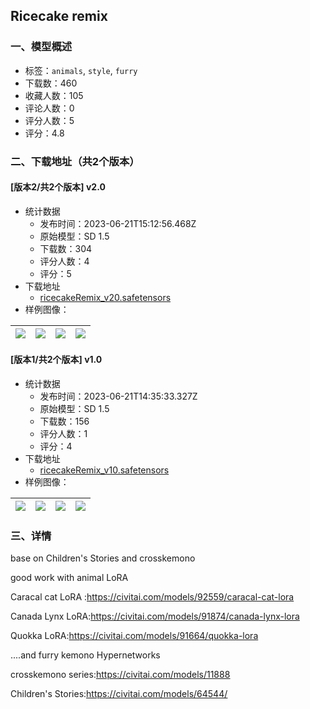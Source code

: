 ## Ricecake remix
### 一、模型概述

- 标签：`animals`, `style`, `furry`
- 下载数：460
- 收藏人数：105
- 评论人数：0
- 评分人数：5
- 评分：4.8

### 二、下载地址（共2个版本）

#### [版本2/共2个版本] v2.0

- 统计数据
  - 发布时间：2023-06-21T15:12:56.468Z
  - 原始模型：SD 1.5
  - 下载数：304
  - 评分人数：4
  - 评分：5
- 下载地址
  - [ricecakeRemix_v20.safetensors](https://civitai.com/api/download/models/100979)
- 样例图像：

| <img src="https://image.civitai.com/xG1nkqKTMzGDvpLrqFT7WA/d952bc8c-7448-43bb-8923-c1b53723b1a5/width=450/1233406.jpeg" /> | <img src="https://image.civitai.com/xG1nkqKTMzGDvpLrqFT7WA/91238292-e14b-404b-9669-6aca4b72e719/width=450/1233587.jpeg" /> | <img src="https://image.civitai.com/xG1nkqKTMzGDvpLrqFT7WA/ce032917-bb2b-4d65-aaeb-8947daeb91eb/width=450/1233614.jpeg" /> | <img src="https://image.civitai.com/xG1nkqKTMzGDvpLrqFT7WA/0b4041e4-04f5-4c27-8ff6-d138dc7d50e5/width=450/1233403.jpeg" /> |
| ---- | ---- | ---- | ---- |

#### [版本1/共2个版本] v1.0

- 统计数据
  - 发布时间：2023-06-21T14:35:33.327Z
  - 原始模型：SD 1.5
  - 下载数：156
  - 评分人数：1
  - 评分：4
- 下载地址
  - [ricecakeRemix_v10.safetensors](https://civitai.com/api/download/models/99919)
- 样例图像：

| <img src="https://image.civitai.com/xG1nkqKTMzGDvpLrqFT7WA/e96e586b-2bed-40d7-bb83-1dfb33d70682/width=450/1214681.jpeg" /> | <img src="https://image.civitai.com/xG1nkqKTMzGDvpLrqFT7WA/f7c6f730-e52b-432b-a2a6-f36ed68b34e3/width=450/1214638.jpeg" /> | <img src="https://image.civitai.com/xG1nkqKTMzGDvpLrqFT7WA/02d6dadc-e4b9-42f4-9d80-12149b3b2b3c/width=450/1214524.jpeg" /> | <img src="https://image.civitai.com/xG1nkqKTMzGDvpLrqFT7WA/a9361fe6-e807-41f0-bc44-78466ad489e4/width=450/1214528.jpeg" /> |
| ---- | ---- | ---- | ---- |


### 三、详情
<p>base on Children's Stories and crosskemono </p><p>good work with animal   LoRA</p><p>Caracal cat LoRA :<a target="_blank" rel="ugc" href="https://civitai.com/models/92559/caracal-cat-lora">https://civitai.com/models/92559/caracal-cat-lora</a></p><p>Canada Lynx LoRA:<a target="_blank" rel="ugc" href="https://civitai.com/models/91874/canada-lynx-lora">https://civitai.com/models/91874/canada-lynx-lora</a></p><p>Quokka LoRA:<a target="_blank" rel="ugc" href="https://civitai.com/models/91664/quokka-lora">https://civitai.com/models/91664/quokka-lora</a></p><p>....and furry kemono Hypernetworks</p><p>crosskemono series:<a target="_blank" rel="ugc" href="https://civitai.com/models/11888"><u>https://civitai.com/models/11888</u></a></p><p>Children's Stories:<a target="_blank" rel="ugc" href="https://civitai.com/models/64544/"><u>https://civitai.com/models/64544/</u></a></p>